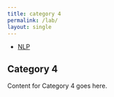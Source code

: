 ```yaml
---
title: category 4
permalink: /lab/
layout: single
---
```


- [   NLP  ](#category-4)


## Category 4
Content for Category 4 goes here.